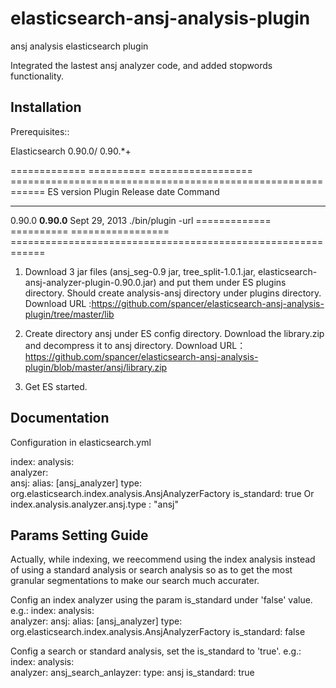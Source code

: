 elasticsearch-ansj-analysis-plugin
==================================

ansj analysis elasticsearch plugin

Integrated the lastest ansj analyzer code, and added stopwords functionality.



Installation
------------

Prerequisites::

  Elasticsearch 0.90.0/ 0.90.*+

=============  ==========  ==================  ============================================================
ES version     Plugin      Release date        Command
-------------  ----------  -----------------  ------------------------------------------------------------
0.90.0         **0.90.0**  Sept 29, 2013       ./bin/plugin -url 
=============  ==========  =================  ============================================================

1. Download 3 jar files (ansj_seg-0.9 jar,  tree_split-1.0.1.jar, elasticsearch-ansj-analyzer-plugin-0.90.0.jar) and put them under ES plugins directory. Should create analysis-ansj directory under plugins
   directory. Download URL :https://github.com/spancer/elasticsearch-ansj-analysis-plugin/tree/master/lib

2. Create directory ansj under ES config directory. Download the library.zip and decompress it to ansj directory.
   Download URL： https://github.com/spancer/elasticsearch-ansj-analysis-plugin/blob/master/ansj/library.zip

3. Get ES started.


Documentation
-------------
Configuration in elasticsearch.yml

index:
  analysis:                   
    analyzer:      
       ansj:
          alias: [ansj_analyzer]
          type: org.elasticsearch.index.analysis.AnsjAnalyzerFactory
          is_standard: true
Or
index.analysis.analyzer.ansj.type : "ansj"


Params Setting Guide
---------------------
Actually, while indexing, we reecommend using the index analysis instead of using a standard analysis or search analysis so
as to get the most granular segmentations to make our search much accurater.

Config an index analyzer using the param is_standard under 'false' value. e.g.:
 index:
  analysis:                   
    analyzer: 
        ansj:
          alias: [ansj_analyzer]
          type: org.elasticsearch.index.analysis.AnsjAnalyzerFactory
          is_standard: false

Config a search or standard analysis, set the is_standard to 'true'. e.g.:
index:
  analysis:                   
    analyzer: 
       ansj_search_anlayzer:
          type: ansj
          is_standard: true
